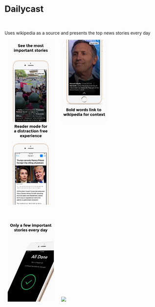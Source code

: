 # Dailycast
</br></br>
Uses wikipedia as a source and presents the top news stories every day
</br>
<p float="left">
<img src="images/1.jpg" width="30%" hspace="10">
<img src="images/2.jpg" width="30%" hspace="10">
<img src="images/3.jpg" width="30%" hspace="10">
</p>
<br>
<p float="left">
<img src="images/4.jpg" width="30%" hspace="10">
<img src="images/5.jpg" width="30%" hspace="10">
</p>

